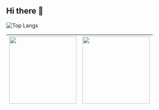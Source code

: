 ## Hi there 👋


![Top Langs](https://github-readme-stats.vercel.app/api/top-langs/?username=Jongpil0911&layout=compact&theme=tokyonight&langs_count=8)

| <img src="https://github-readme-stats.vercel.app/api?username=Jongpil0911&show_icons=true&theme=radical" height="180px"/> | <img src="http://mazassumnida.wtf/api/v2/generate_badge?boj=jongpil0911@naver.com" height="180px"/> |
|:---:|:---:|





<!--


**Jongpil0911/Jongpil0911** is a ✨ _special_ ✨ repository because its `README.md` (this file) appears on your GitHub profile.

Here are some ideas to get you started:

- 🔭 I’m currently working on ...
- 🌱 I’m currently learning ...
- 👯 I’m looking to collaborate on ...
- 🤔 I’m looking for help with ...
- 💬 Ask me about ...
- 📫 How to reach me: ...
- 😄 Pronouns: ...
- ⚡ Fun fact: ...
-->

